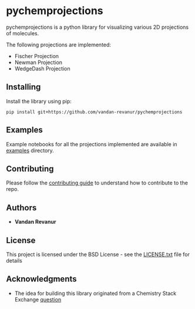 # pychemprojections
pychemprojections is a python library for visualizing various 2D projections of molecules. 

The following projections are implemented:
* Fischer Projection
* Newman Projection
* WedgeDash Projection


## Installing
Install the library using pip:

```
pip install git+https://github.com/vandan-revanur/pychemprojections
```

## Examples
Example notebooks for all the projections implemented are available in [examples](examples) directory.

## Contributing
Please follow the [contributing guide](CONTRIBUTING.md) to understand how to contribute to the repo.

## Authors
* **Vandan Revanur** 

## License

This project is licensed under the BSD License - see the [LICENSE.txt](LICENSE.txt) file for details

## Acknowledgments

* The idea for building this library originated from a Chemistry Stack Exchange [question](https://chemistry.stackexchange.com/questions/169465/is-it-possible-to-create-fischer-projections-or-similar-from-smiles-expression)
